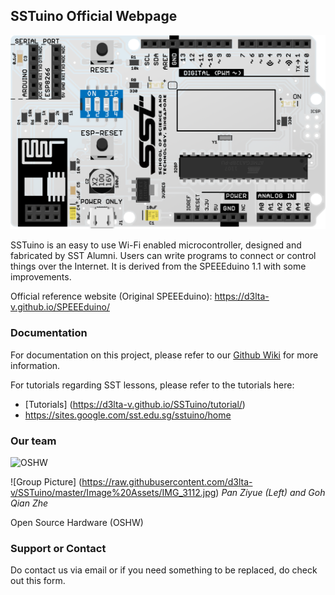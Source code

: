 ---
---

## SSTuino Official Webpage

![Populated PCB](https://raw.githubusercontent.com/d3lta-v/SSTuino/master/Image%20Assets/SSTuino.png)

SSTuino is an easy to use Wi-Fi enabled microcontroller, designed and fabricated by SST Alumni. Users can write programs to connect or control things over the Internet. It is derived from the SPEEEduino 1.1 with some improvements.

Official reference website (Original SPEEEduino): https://d3lta-v.github.io/SPEEEduino/

### Documentation

For documentation on this project, please refer to our [Github Wiki](https://github.com/sammy0025/SPEEEduino/wiki) for more information.

For tutorials regarding SST lessons, please refer to the tutorials here:

* [Tutorials] (https://d3lta-v.github.io/SSTuino/tutorial/)
* https://sites.google.com/sst.edu.sg/sstuino/home

### Our team

![OSHW](https://www.oshwa.org/wp-content/uploads/2014/03/oshw-logo-100-px.png)

![Group Picture] (https://raw.githubusercontent.com/d3lta-v/SSTuino/master/Image%20Assets/IMG_3112.jpg)
*Pan Ziyue (Left) and Goh Qian Zhe*

Open Source Hardware (OSHW)

### Support or Contact

Do contact us via email or if you need something to be replaced, do check out this form.